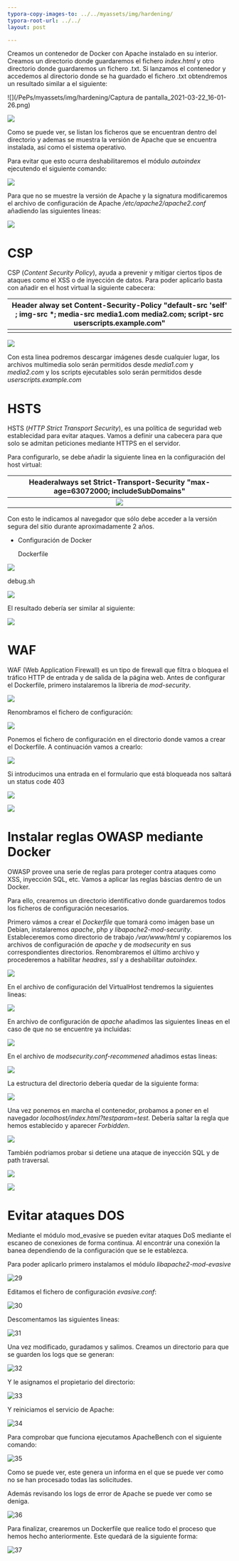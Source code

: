 ```yaml
---
typora-copy-images-to: ../../myassets/img/hardening/
typora-root-url: ../../
layout: post

---
```




Creamos un contenedor de Docker con Apache instalado en su interior. Creamos un directorio donde guardaremos el fichero *index.html* y otro directorio donde guardaremos un fichero .txt. Si lanzamos el contenedor y accedemos al directorio donde se ha guardado el fichero .txt obtendremos un resultado similar a el siguiente:

![](/PePs/myassets/img/hardening/Captura de pantalla_2021-03-22_16-01-26.png)

![](/PePs/myassets/img/hardening/5.png)

Como se puede ver, se listan los ficheros que se encuentran dentro del directorio y ademas se muestra la versión de Apache que se encuentra instalada, así como el sistema operativo. 



Para evitar que esto ocurra deshabilitaremos el módulo *autoindex* ejecutendo el siguiente comando:

![](/PePs/myassets/img/hardening/6.png)



Para que no se muestre la versión de Apache y la signatura modificaremos el archivo de configuración de Apache */etc/apache2/apache2.conf* añadiendo las siguientes lineas:

![](/PePs/myassets/img/hardening/9.png)





# **CSP**

CSP (*Content Security Policy*), ayuda a prevenir y mitigar ciertos tipos de ataques como el XSS o de inyección de datos. Para poder aplicarlo basta con añadir en el host virtual la siguiente cabecera:

| Header alway set Content-Security-Policy "default-src 'self' ; img-src *; media-src media1.com media2.com; script-src userscripts.example.com" |
| :----------------------------------------------------------: |
|                                                              |

![](/PePs/myassets/img/hardening/1.png)

Con esta linea podremos descargar imágenes desde cualquier lugar, los archivos multimedia solo serán permitidos desde *media1.com* y *media2.com* y los scripts ejecutables solo serán permitidos desde *userscripts.example.com*





# **HSTS**

HSTS (*HTTP Strict Transport Security*), es una política de seguridad web establecidad para evitar ataques. Vamos a definir una cabecera para que solo se admitan peticiones mediante HTTPS en el servidor. 

Para configurarlo, se debe añadir la siguiente linea en la configuración del host virtual:

| Headeralways set Strict-Transport-Security "max-age=63072000; includeSubDomains" |
| :----------------------------------------------------------: |
|           ![](/PePs/myassets/img/hardening/12.png)           |

Con esto le indicamos al navegador que sólo debe acceder a la versión segura del sitio durante aproximadamente 2 años.



- Configuración de Docker

  Dockerfile

![](/PePs/myassets/img/hardening/10.png)

debug.sh

![](/PePs/myassets/img/hardening/11.png)



El resultado debería ser similar al siguiente:

![](/PePs/myassets/img/hardening/14.png)





# **WAF**

WAF (Web Application Firewall) es un tipo de firewall que filtra o bloquea el tráfico HTTP de entrada y de salida de la página web. Antes de configurar el Dockerfile, primero instalaremos la libreria de *mod-security*.

![](/PePs/myassets/img/hardening/16.PNG)



Renombramos el fichero de configuración:

![](/PePs/myassets/img/hardening/17.PNG)

Ponemos el fichero de configuración en el directorio donde vamos a crear el Dockerfile. A continuación vamos a crearlo:

![](/PePs/myassets/img/hardening/18.PNG)



Si introducimos una entrada en el formulario que está bloqueada nos saltará un status code 403

![](/PePs/myassets/img/hardening/19.PNG)



![](/PePs/myassets/img/hardening/20.PNG)



# **Instalar reglas OWASP mediante Docker**

OWASP provee una serie de reglas para proteger contra ataques como XSS, inyección SQL, etc. Vamos a aplicar las reglas báscias dentro de un Docker. 

Para ello, crearemos un directorio identificativo donde guardaremos todos los ficheros de configuración necesarios.

Primero vámos a crear el *Dockerfile* que tomará como imágen base un Debian, instalaremos *apache*, php *y* *libapache2-mod-security*. Estableceremos como directorio de trabajo */var/www/html* y copiaremos los archivos de configuración de *apache* y de *modsecurity* en sus correspondientes directorios. Renombraremos el último archivo y procederemos a habilitar *headres*, *ssl* y a deshabilitar *autoindex*.

![](/PePs/myassets/img/hardening/22.PNG)



En el archivo de configuración del VirtualHost tendremos la siguientes lineas:

![](/PePs/myassets/img/hardening/23.PNG)



En archivo de configuración de *apache* añadimos las siguientes lineas en el caso de que no se encuentre ya incluidas:

![](/PePs/myassets/img/hardening/24.PNG)



En el archivo de *modsecurity.conf-recommened* añadimos estas lineas:

![](/PePs/myassets/img/hardening/25.PNG)



La estructura del directorio debería quedar de la siguiente forma:

![](/PePs/myassets/img/hardening/21.PNG)



Una vez ponemos en marcha el contenedor, probamos a poner en el navegador *localhost/index.html?testparam=test*. Debería saltar la regla que hemos establecido y aparecer *Forbidden*.

![](/PePs/myassets/img/hardening/26.PNG)



También podriamos probar si detiene una ataque de inyección SQL y de path traversal.

![](/PePs/myassets/img/hardening/27.PNG)



![](/PePs/myassets/img/hardening/28.PNG)



# **Evitar ataques DOS**

Mediante el módulo mod_evasive se pueden evitar ataques DoS mediante el escaneo de conexiones de forma continua. Al encontrár una conexión la banea dependiendo de la configuración que se le establezca.

Para poder aplicarlo primero instalamos el módulo *libapache2-mod-evasive*

![29](/PePs/myassets/img/hardening/29.PNG)



Editamos el fichero de configuración *evasive.conf*:

![30](/PePs/myassets/img/hardening/30.PNG)



Descomentamos las siguientes lineas:

![31](/PePs/myassets/img/hardening/31.PNG)



Una vez modificado, guradamos y salimos. Creamos un directorio para que se guarden los logs que se generan:

![32](/PePs/myassets/img/hardening/32.PNG)



Y le asignamos el propietario del directorio:

![33](/PePs/myassets/img/hardening/33.PNG)



Y reiniciamos el servicio de Apache:

![34](/PePs/myassets/img/hardening/34.PNG)



Para comprobar que funciona ejecutamos ApacheBench con el siguiente comando:

![35](/PePs/myassets/img/hardening/35.PNG)

Como se puede ver, este genera un informa en el que se puede ver como no se han procesado todas las solicitudes.

Además revisando los logs de error de Apache se puede ver como se deniga.

![36](/PePs/myassets/img/hardening/36.PNG)



Para finalizar, crearemos un Dockerfile que realice todo el proceso que hemos hecho anteriormente. Este quedará de la siguiente forma:

![37](/PePs/myassets/img/hardening/37.PNG)
